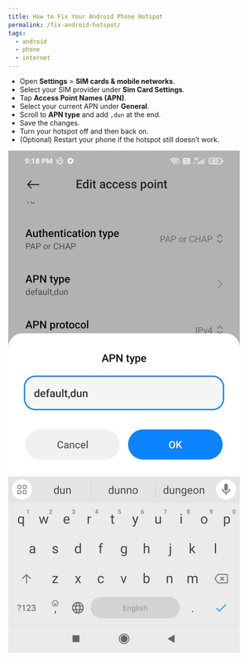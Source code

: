 ```yaml
---
title: How to Fix Your Android Phone Hotspot
permalink: /fix-android-hotspot/
tags:
  - android
  - phone
  - internet
---
```

- Open **Settings** > **SIM cards & mobile networks**.
- Select your SIM provider under **Sim Card Settings**.
- Tap **Access Point Names (APN)**.
- Select your current APN under **General**.
- Scroll to **APN type** and add `,dun` at the end.
- Save the changes.
- Turn your hotspot off and then back on.
- (Optional) Restart your phone if the hotspot still doesn’t work.

![Android APN Settings](android-apn-settings.jpg)
